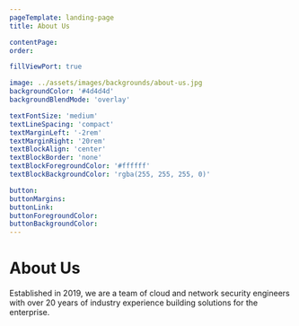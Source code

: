 ```yaml
---
pageTemplate: landing-page
title: About Us

contentPage:
order:

fillViewPort: true

image: ../assets/images/backgrounds/about-us.jpg
backgroundColor: '#4d4d4d'
backgroundBlendMode: 'overlay'

textFontSize: 'medium'
textLineSpacing: 'compact'
textMarginLeft: '-2rem'
textMarginRight: '20rem'
textBlockAlign: 'center'
textBlockBorder: 'none'
textBlockForegroundColor: '#ffffff'
textBlockBackgroundColor: 'rgba(255, 255, 255, 0)'

button:
buttonMargins:
buttonLink:
buttonForegroundColor:
buttonBackgroundColor:
---
```


# About Us

Established in 2019, we are a team of cloud and network security engineers with over 20 years of industry experience building solutions for the enterprise.
